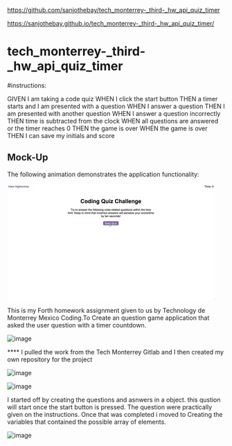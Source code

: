 https://github.com/sanjothebay/tech_monterrey-_third-_hw_api_quiz_timer

https://sanjothebay.github.io/tech_monterrey-_third-_hw_api_quiz_timer/

# tech_monterrey-_third-_hw_api_quiz_timer


#instructions:

GIVEN I am taking a code quiz
WHEN I click the start button
THEN a timer starts and I am presented with a question
WHEN I answer a question
THEN I am presented with another question
WHEN I answer a question incorrectly
THEN time is subtracted from the clock
WHEN all questions are answered or the timer reaches 0
THEN the game is over
WHEN the game is over
THEN I can save my initials and score



## Mock-Up

The following animation demonstrates the application functionality:

![code quiz](./Assets/04-web-apis-homework-demo.gif)

This is my Forth homework assignment given to us by Technology de Monterrey Mexico Coding.To Create an question game application that
asked the user question with a timer countdown. 

![image](https://user-images.githubusercontent.com/67298961/97094071-f4f94300-1616-11eb-953c-29052b4b42d6.png)

**** I pulled the work from the Tech Monterrey Gitlab and I then created my own repository for the project

![image](https://user-images.githubusercontent.com/67298961/97094089-2f62e000-1617-11eb-8c31-c953e20ca119.png)

![image](https://user-images.githubusercontent.com/67298961/97094056-ca0eef00-1616-11eb-8506-24e955807480.png)

I started off by creating the questions and asnwers in a object. this qustion will start once the start button is pressed.
The question were practically given on the instructions. Once that was completed i moved to Creating the variables that contained the possible array of elements.

![image](https://user-images.githubusercontent.com/67298961/97094109-59b49d80-1617-11eb-8c6f-94fa332b995f.png)
